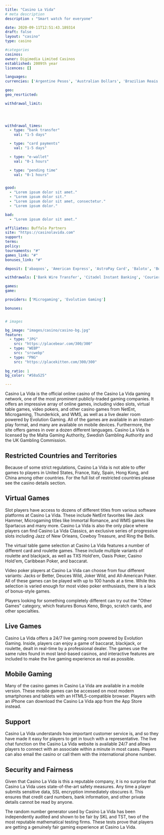 ```yaml
---
title: "Casino La Vida"
# meta description
description : "Smart watch for everyone"

date: 2020-09-11T12:51:43.189314
draft: false
layout: "casino" 
type: casino

#categories
casinos: 
owner: Digimedia Limited Casinos
established: 2009th year
licences: []

languages: 
currencies: ['Argentine Pesos', 'Australian Dollars', 'Brazilian Reais', 'Canadian Dollars', 'Danish Kroner', 'Euros', 'Japanese Yen', 'Mauritius Rupees', 'Mexican Pesos', 'Namibian Dollars', 'New Zealand Dollars', 'Nigerian Nairas', 'Norwegian Kroner', 'Polish Zlotych', 'Pounds Sterling', 'Russian Rubles', 'Swedish Kronor', 'Swiss Francs', 'United States Dollars']

geo: 
geo_resrticted: 

withdrawal_limit:

  
  

withdrawal_times:
  - type: "bank transfer"
    val: "1-5 days"

  - type: "card payments"
    val: "1-5 days"

  - type: "e-wallet"
    val: "0-1 hours"

  - type: "pending time"
    val: "0-1 hours"


good:
  - "Lorem ipsum dolor sit amet."
  - "Lorem ipsum dolor sit."
  - "Lorem ipsum dolor sit amet, consectetur."
  - "Lorem ipsum dolor."

bad:
  - "Lorem ipsum dolor sit amet."

affiliates: Buffalo Partners
site: "https://casinolavida.com"
support: 
terms:
policy:
tournaments: "#"
games_link: "#"
bonuses_link: "#"

deposit: ['abaqoos', 'American Express', 'AstroPay Card', 'Baloto', 'Boleto Bancário', 'Direct/Local/Fast Bank Transfers', 'eCheck', 'eKonto', 'eps', 'Euteller', 'GiroPay', 'GluePay', 'i-BANQ', 'iDeal', 'MasterCard', 'MB Multibanco', 'MonetaRU', 'Neosurf', 'Pago en Efectivo', 'paysafecard', 'Poli', 'Przelewy24', 'todito Cash', 'Transferencia Bancaria Local', 'Trustly', 'U-Net', 'UseMyBank', 'UseMyFunds', 'WebMoney']

withdrawals: ['Bank Wire Transfer', 'Citadel Instant Banking', 'Courier Check', 'Diners', 'ecoPayz', 'EntroPay', 'iDebit', 'InstaDebit', 'Maestro', 'NETELLER', 'Nordea', 'Postepay', 'Reverse Withdrawal Request', 'Skrill', 'SWIFT', 'Visa', 'Visa Debit', 'Visa Electron']

games: 
game:

providers: ['Microgaming', 'Evolution Gaming']

bonuses:


# images

bg_image: "images/casino/casino-bg.jpg"  
feature:
  - type: "JPG" 
    src: "https://placebear.com/300/300"
  - type: "WEBP"
    src: "srcwebp"
  - type: "PNG"
    src: "https://placekitten.com/300/300"  
 
bg_ratio: 1 
bg_color: "#58a525"  

---
```


Casino La Vida is the official online casino of the Casino La Vida gaming network, one of the most prominent publicly-traded gaming companies. It offers an impressive array of online games, including video slots, virtual table games, video pokers, and other casino games from NetEnt, Microgaming, Thunderkick, and WMS, as well as a live dealer room powered by Evolution Gaming. All of the games are available in an instant-play format, and many are available on mobile devices. Furthermore, the site offers games in over a dozen different languages. Casino La Vida is licensed by the Malta Gaming Authority, Swedish Gambling Authority and the UK Gambling Commission.

## Restricted Countries and Territories
Because of some strict regulations, Casino La Vida is not able to offer games to players in United States, France, Italy, Spain, Hong Kong, and China among other countries. For the full list of restricted countries please see the casino details section.

## Virtual Games
Slot players have access to dozens of different titles from various software platforms at Casino La Vida. These include NetEnt favorites like Jack Hammer, Microgaming titles like Immortal Romance, and WMS games like Spartacus and many more. Casino La Vida is also the only place where players can find Casino La Vida Classics, an exclusive series of progressive slots including Jazz of New Orleans, Cowboy Treasure, and Ring the Bells.

The virtual table game selection at Casino La Vida features a number of different card and roulette games. These include multiple variants of roulette and blackjack, as well as TXS Hold'em, Oasis Poker, Casino Hold'em, Caribbean Poker, and baccarat.

Video poker players at Casino La Vida can choose from four different variants: Jacks or Better, Deuces Wild, Joker Wild, and All-American Poker. All of these games can be played with up to 100 hands at a time. While this selection is varied enough for most video poker enthusiasts, there is a lack of bonus-style games.

Players looking for something completely different can try out the "Other Games" category, which features Bonus Keno, Bingo, scratch cards, and other specialties.

## Live Games
Casino La Vida offers a 24/7 live gaming room powered by Evolution Gaming. Inside, players can enjoy a game of baccarat, blackjack, or roulette, dealt in real-time by a professional dealer. The games use the same rules found in most land-based casinos, and interactive features are included to make the live gaming experience as real as possible.

## Mobile Gaming
Many of the casino games in Casino La Vida are available in a mobile version. These mobile games can be accessed on most modern smartphones and tablets with an HTML5-compatible browser. Players with an iPhone can download the Casino La Vida app from the App Store instead.

## Support
Casino La Vida understands how important customer service is, and so they have made it easy for players to get in touch with a representative. The live chat function on the Casino La Vida website is available 24/7 and allows players to connect with an associate within a minute in most cases. Players can also email the casino or call them with the international phone number.

## Security and Fairness
Given that Casino La Vida is this a reputable company, it is no surprise that Casino La Vida uses state-of-the-art safety measures. Any time a player submits sensitive data, SSL encryption immediately obscures it. This ensures that credit card numbers, bank information, and other private details cannot be read by anyone.

The random number generator used by Casino La Vida has been independently audited and shown to be fair by SKL and TST, two of the most reputable mathematical testing firms. These tests prove that players are getting a genuinely fair gaming experience at Casino La Vida.
